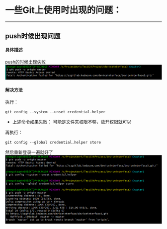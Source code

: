 # 一些Git上使用时出现的问题：
---
## push时候出现问题
#### 具体描述
push的时候出现失败
![](./pic/pic_push_error.png)

#### 解决方法
执行：
```shell
git config --system --unset credential.helper
```
* 上述命令如果失败： 可能是文件夹权限不够，放开权限就可以

再执行：
```shell
git config --global credential.helper store
```

然后重新登录一遍就好了
![](./pic/pic_push_error_sloved.png)
